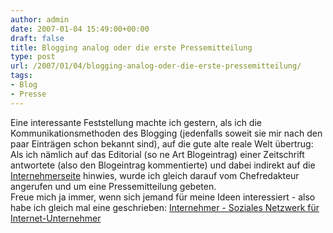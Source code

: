 ```yaml
---
author: admin
date: 2007-01-04 15:49:00+00:00
draft: false
title: Blogging analog oder die erste Pressemitteilung
type: post
url: /2007/01/04/blogging-analog-oder-die-erste-pressemitteilung/
tags:
- Blog
- Presse
---
```


Eine interessante Feststellung machte ich gestern, als ich die Kommunikationsmethoden des Blogging (jedenfalls soweit sie mir nach den paar Einträgen schon bekannt sind), auf die gute alte reale Welt übertrug:  
Als ich nämlich auf das Editorial (so ne Art Blogeintrag) einer Zeitschrift antwortete (also den Blogeintrag kommentierte) und dabei indirekt auf die [Internehmerseite](http://www.internehmer.de) hinwies, wurde ich gleich darauf vom Chefredakteur angerufen und um eine Pressemitteilung gebeten.  
Freue mich ja immer, wenn sich jemand für meine Ideen interessiert - also habe ich gleich mal eine geschrieben: [Internehmer - Soziales Netzwerk für Internet-Unternehmer](http://www.openpr.de/news/114176.html)
